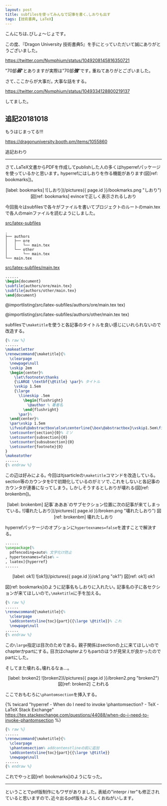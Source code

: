 ```yaml
---
layout: post
title: subfilesを使ってみんなで記事を書く､しおりも出す
tags: [技術書典, LaTeX]
---
```


こんにちは､びしょ〜じょです｡

この度､『Dragon University 技術書典5』を手にとっていただいて誠にありがとうございました｡

https://twitter.com/Nymphium/status/1049208145816350721

"70部***弱***"とありますが実際は"70部***強***"です｡
重ねてありがとございました｡

さて､ここからが大事だ｡
大事な話をする｡

https://twitter.com/Nymphium/status/1049334128800219137

してました｡

## 追記20181018

もうはじまってる!!!

https://dragonuniversity.booth.pm/items/1055860

追記おわり

---

さて､LaTeX文書からPDFを作成してpublishした人の多くはhyperrefパッケージを使っているかと思います｡
hyperrefにはしおりを作る機能があります(図[ref: bookmarks])｡

<center>
[label: bookmarks]
![しおり](/pictures{{ page.id }}/bookmarks.png "しおり")
図[ref: bookmarks] evinceで正しく表示されるしおり
</center>

今回我々はsubfilesで各々がファイルを書いてプロジェクトのルートのmain.texで各人のmainファイルを読むようにしました｡

[src/latex-subfiles](https://github.com/Nymphium/nymphium.github.io/tree/source/src/latex-subfiles)

```
.
├── authors
│   ├── ore
│   │   └── main.tex
│   └── other
│       └── main.tex
└── main.tex
````

[src/latex-subfiles/main.tex](/src/latex-subfiles/main.tex)

```tex:main.tex
......
\begin{document}
\subfile{authors/ore/main.tex}
\subfile{authors/other/main.tex}
\end{document}
```

@importlisting(src/latex-subfiles/authors/ore/main.tex tex)

@importlisting(src/latex-subfiles/authors/other/main.tex tex)

subfilesで`\maketitle`を使うと各記事のタイトルを良い感じにいれられないので改造する｡

```tex
{% raw %}
......
\makeatletter
\renewcommand{\maketitle}{%
  \clearpage
  \newpage\null
  \vskip 2em
  \begin{center}%
    \let\footnote\thanks
    {\LARGE \textbf{\@title} \par}% タイトル
    \vskip 1.5em
    {\large
      \lineskip .5em
        \begin{flushright}
          \@author % 著者名
        \end{flushright}
      \par}%
  \end{center}%
  \par\vskip 1.5em
  \ifvoid\@abstractbox\else\centerline{\box\@abstractbox}\vskip1.5em\fi
  \setcounter{section}{0}% ミソ
  \setcounter{subsection}{0}
  \setcounter{subsubsection}{0}
  \setcounter{footnote}{0}
}
\makeatother
......
{% endraw %}
```

この辺は好みによる｡
今回はltjsarticleの`\maketitle`コマンドを改造している｡
section等のカウンタを0で初期化しているのがミソで､これをしないと各記事のカウンタが連番になってしまう｡
しかしそうするとしおりが壊れる(図[ref: brokenbm])｡

<center>
[label: brokenbm]
記事`あああ`のサブセクション位置に次の記事が来てしまっている｡
![壊れたしおり](/pictures{{ page.id }}/broken.png "壊れたしおり")
図[ref: brokenbm] 壊れたしおり
</center>

hyperrefパッケージのオプションに`hypertexnames=false`を渡すことで解決する｡

```tex
......
\usepackage[%
  pdfencoding=auto% 文字化け防止
, hypertexnames=false% ←
, luatex]{hyperref}
......
```

<center>
[label: ok1]
![ok1](/pictures{{ page.id }}/ok1.png "ok1")
図[ref: ok1] ok1
</center>

図[ref: bookmarks]のように記事名もしおりに入れたい｡
記事名の子に各セクションが来てほしいので｡`\maketitle`に手を加える｡

```tex
{% raw %}
......
\renewcommand{\maketitle}{%
  \clearpage
  \addcontentsline{toc}{part}{{\large \@title}}% これ
  \newpage\null
......
{% endraw %}
```
この`\large`指定は目次のためである｡
親子関係はsectionの上に来てほしいのでchapterかpartにする｡
目次はchapterよりもpartのほうが見栄えが良かったのでpartにした｡

そしてまた壊れる｡壊れるなぁ…｡
<center>
[label: broken2]
![broken2](/pictures{{ page.id }}/broken2.png "broken2")
図[ref: broken2] こわれる
</center>

ここでおもむろに`\phantomsection`を挿入する｡

{% twicard "hyperref - When do I need to invoke \phantomsection? - TeX - LaTeX Stack Exchange" https://tex.stackexchange.com/questions/44088/when-do-i-need-to-invoke-phantomsection %}

```tex
{% raw %}
......
\renewcommand{\maketitle}{%
  \clearpage
  \phantomsection% addcontenstlineの前に追加
  \addcontentsline{toc}{part}{{\large \@title}}
  \newpage\null
......
{% endraw %}
```

これでやっと図[ref: bookmarks]のようになった｡

---

ということでpdf版制作にもワザがありました｡
表紙の"interpr *i* ter"も修正されていると思いますので､近々出るpdf版もよろしくおねがいします｡
